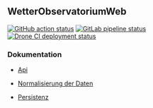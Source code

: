 ## WetterObservatoriumWeb

[![GitHub action status][github_badge]][github_action]
[![GitLab pipeline status][gitlab_badge]][gitlab_pipeline]
[![Drone CI deployment status][drone_badge]][drone_deployment]

### Dokumentation

* [Api](doc/api.md)
- [Normalisierung der Daten](doc/normalization.md)
* [Persistenz](doc/persistenz.md)

  [github_action]: https://github.com/kalehmann/WetterObservatoriumWeb/actions/workflows/main.yaml/
  [github_badge]: https://github.com/kalehmann/WetterObservatoriumWeb/actions/workflows/main.yaml/badge.svg
  [gitlab_badge]: https://gitlab.com/kalehmann/WetterObservatoriumWeb/badges/master/pipeline.svg
  [gitlab_pipeline]: https://gitlab.com/kalehmann/WetterObservatoriumWeb/-/pipelines
  [drone_badge]: https://drone.kalehmann.de/api/badges/karsten/WetterObservatoriumWeb/status.svg
  [drone_deployment]: https://drone.kalehmann.de/karsten/WetterObservatoriumWeb
